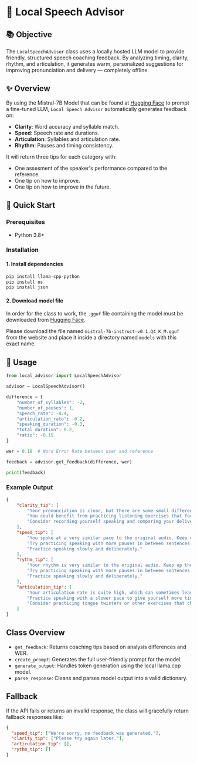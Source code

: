 # 🧠 Local Speech Advisor

## 📚 Objective

The `LocalSpeechAdvisor` class uses a locally hosted LLM model to provide friendly, structured speech coaching feedback. By analyzing timing, clarity, rhythm, and articulation, it generates warm, personalized suggestions for improving pronunciation and delivery — completely offline.

## ✨ Overview

By using the  Mistral-7B Model that can be found at [Hugging Face](https://huggingface.co/TheBloke/Mistral-7B-Instruct-v0.1-GGUF) to prompt a fine-tuned LLM, `Local Speech Advisor` automatically generates feedback on:

- **Clarity**: Word accuracy and syllable match.
- **Speed**: Speech rate and durations.
- **Articulation**: Syllables and articulation rate.
- **Rhythm**: Pauses and timing consistency.

It will return three tips for each category with:
- One assesment of the speaker's performance compared to the reference.
- One tip on how to improve.
- One tip on how to improve in the future.

## 🚀 Quick Start

### Prerequisites

- Python 3.8+

### Installation

#### 1. **Install dependencies**

```bash
pip install llama-cpp-python
pip install os
pip install json
```
#### 2. **Download model file**

In order for the class to work, the `.gguf` file containing the model must be downloaded from [Hugging Face](https://huggingface.co/TheBloke/Mistral-7B-Instruct-v0.1-GGUF). 

Please download the file named `mistral-7b-instruct-v0.1.Q4_K_M.gguf` from the website and place it inside a directory named `models` with this exact name.

## 🚀 Usage
```python
from local_advisor import LocalSpeechAdvisor

advisor = LocalSpeechAdvisor()

difference = {
    "number_of_syllables": -2,
    "number_of_pauses": 1,
    "speech_rate": -0.4,
    "articulation_rate": -0.2,
    "speaking_duration": -0.3,
    "total_duration": 0.2,
    "ratio": -0.15
}

wer = 0.18  # Word Error Rate between user and reference

feedback = advisor.get_feedback(difference, wer)

print(feedback)
```

### Example Output
```json
{
    "clarity_tip": [
        "Your pronunciation is clear, but there are some small differences compared to the original audio. Listen carefully to yourself and pay attention to any mistakes you make.",
        "You could benefit from practicing listening exercises that focus on clarity.",
        "Consider recording yourself speaking and comparing your delivery to the original audio."
    ],
    "speed_tip": [
        "You spoke at a very similar pace to the original audio. Keep up the good work!",
        "Try practicing speaking with more pauses in between sentences.",
        "Practice speaking slowly and deliberately."
    ],
    "rythm_tip": [
        "Your rhythm is very similar to the original audio. Keep up the good work!",
        "Try practicing speaking with more pauses in between sentences.",
        "Practice speaking slowly and deliberately."
    ],
    "articulation_tip": [
        "Your articulation rate is quite high, which can sometimes lead to confusion. Try focusing on enunciating each word clearly.",
        "Practice speaking with a slower pace to give yourself more time to think about how you're pronouncing words.",
        "Consider practicing tongue twisters or other exercises that challenge your ability to articulate sounds."
    ]
}
```

## Class Overview
- `get_feedback`: Returns coaching tips based on analysis differences and WER.
- `create_prompt`: Generates the full user-friendly prompt for the model.
- `generate_output`: Handles token generation using the local llama.cpp model.
- `parse_response`: Cleans and parses model output into a valid dictionary.

## Fallback
If the API fails or returns an invalid response, the class will gracefully return fallback responses like:

```json
{
  "speed_tip": ["We're sorry, no feedback was generated."],
  "clarity_tip": ["Please try again later."],
  "articulation_tip": [],
  "rythm_tip": []
}
```